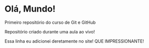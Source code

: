 # Olá, Mundo!
 Primeiro repositório do curso de Git e GitHub

Repositório criado durante uma aula ao vivo!

Essa linha eu adicionei deretamente no site!  QUE IMPRESSIONANTE!
